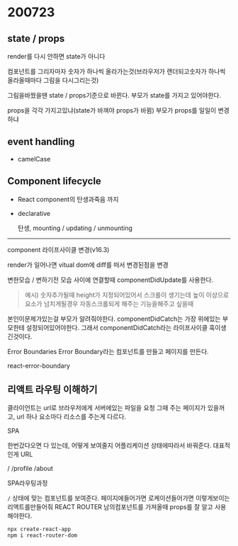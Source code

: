 # 200723

## state / props

render를 다시 안하면 state가 아니다

컴포넌트를 그리자마자 숫자가 하나씩 올라가는것(브라우저가 랜더되고숫자가 하나씩 올라올때마다 그림을 다시그리는것)

그림을바꿨을땐 state / props기준으로 바뀐다.
부모가 state를 가지고 있어야한다.

props을 각각 가지고있냐(state가 바껴야 props가 바뀜)
부모가 props를 일일이 변경하냐



## event handling

- camelCase



## Component lifecycle

- React component의 탄생과죽음 까지

- declarative

  탄생, mounting / updating / unmounting

---

component 라이프사이클 변경(v16.3)



render가 일어나면 vitual dom에 diff를 떠서 변경된점을 변경

변한모습 / 변하기전 모습 사이에 연결할때
componentDidUpdate를 사용한다.

> 예시) 숫자추가될때 height가 지정되어있어서 스크롤이 생기는데 높이 이상으로 요소가 넘치게될경우 자동스크롤되게 해주는 기능을해주고 싶을때



본인이문제가있는걸 부모가 알려줘야한다.
componentDidCatch는 가장 위에있는 부모한테 설정되어있어야한다.
그래서 componentDidCatch라는 라이프사이클 훅이생긴것이다.

Error Boundaries
Error Boundary라는 컴포넌트를 만들고 페이지를 만든다.

react-error-boundary



## 리액트 라우팅 이해하기

클라이언트는 url로 브라우저에게 서버에있는 파일을 요청
그때 주는 페이지가 있을꺼고, url 하나 요소마다 리소스를 주는게 다르다.

SPA

한번갔다오면 다 있는데, 어떻게 보여줄지 어플리케이션 상태에따라서 바꿔준다.
대표적인게 URL

/ /profile /about



SPA라우팅과정

`/` 상태에 맞는 컴포넌트를 보여준다.
페이지에들어가면 로케이션들어가면 이렇게보이는 리액트를만들어줘
REACT ROUTER
남의컴포넌트를 가져올때 props를 잘 알고 사용해야한다.

```
npx create-react-app 
npm i react-router-dom
```

